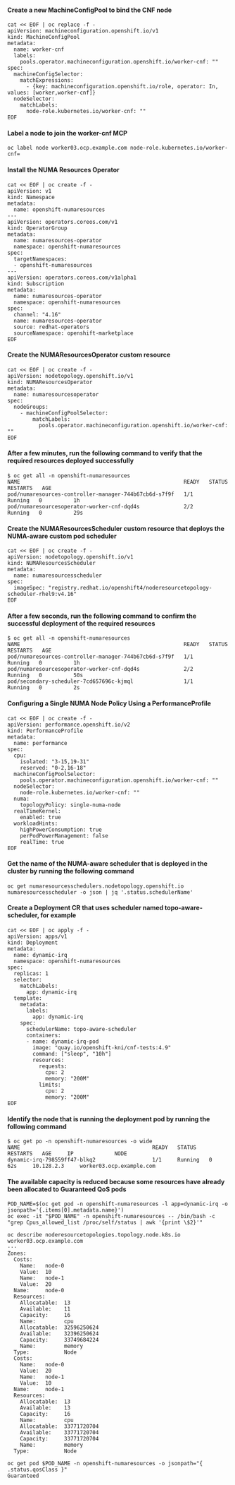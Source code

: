 
#### Create a new MachineConfigPool to bind the CNF node
~~~
cat << EOF | oc replace -f -
apiVersion: machineconfiguration.openshift.io/v1
kind: MachineConfigPool
metadata:
  name: worker-cnf
  labels:
    pools.operator.machineconfiguration.openshift.io/worker-cnf: ""
spec:
  machineConfigSelector:
    matchExpressions:
      - {key: machineconfiguration.openshift.io/role, operator: In, values: [worker,worker-cnf]} 
  nodeSelector:
    matchLabels:
      node-role.kubernetes.io/worker-cnf: "" 
EOF
~~~

#### Label a node to join the worker-cnf MCP
~~~
oc label node worker03.ocp.example.com node-role.kubernetes.io/worker-cnf=
~~~

#### Install the NUMA Resources Operator
~~~
cat << EOF | oc create -f -
apiVersion: v1
kind: Namespace
metadata:
  name: openshift-numaresources
---
apiVersion: operators.coreos.com/v1
kind: OperatorGroup
metadata:
  name: numaresources-operator
  namespace: openshift-numaresources
spec:
  targetNamespaces:
  - openshift-numaresources
---
apiVersion: operators.coreos.com/v1alpha1
kind: Subscription
metadata:
  name: numaresources-operator
  namespace: openshift-numaresources
spec:
  channel: "4.16"
  name: numaresources-operator
  source: redhat-operators
  sourceNamespace: openshift-marketplace
EOF
~~~

#### Create the NUMAResourcesOperator custom resource
~~~
cat << EOF | oc create -f -
apiVersion: nodetopology.openshift.io/v1
kind: NUMAResourcesOperator
metadata:
  name: numaresourcesoperator
spec:
  nodeGroups:
    - machineConfigPoolSelector:
        matchLabels:
          pools.operator.machineconfiguration.openshift.io/worker-cnf: "" 
EOF
~~~

#### After a few minutes, run the following command to verify that the required resources deployed successfully
~~~
$ oc get all -n openshift-numaresources
NAME                                                    READY   STATUS    RESTARTS   AGE
pod/numaresources-controller-manager-744b67cb6d-s7f9f   1/1     Running   0          1h
pod/numaresourcesoperator-worker-cnf-dqd4s              2/2     Running   0          29s
~~~

#### Create the NUMAResourcesScheduler custom resource that deploys the NUMA-aware custom pod scheduler
~~~
cat << EOF | oc create -f -
apiVersion: nodetopology.openshift.io/v1
kind: NUMAResourcesScheduler
metadata:
  name: numaresourcesscheduler
spec:
  imageSpec: "registry.redhat.io/openshift4/noderesourcetopology-scheduler-rhel9:v4.16"
EOF
~~~

#### After a few seconds, run the following command to confirm the successful deployment of the required resources
~~~
$ oc get all -n openshift-numaresources
NAME                                                    READY   STATUS    RESTARTS   AGE
pod/numaresources-controller-manager-744b67cb6d-s7f9f   1/1     Running   0          1h
pod/numaresourcesoperator-worker-cnf-dqd4s              2/2     Running   0          50s
pod/secondary-scheduler-7cd657696c-kjmql                1/1     Running   0          2s
~~~

#### Configuring a Single NUMA Node Policy Using a PerformanceProfile
~~~
cat << EOF | oc create -f -
apiVersion: performance.openshift.io/v2
kind: PerformanceProfile
metadata:
  name: performance
spec:
  cpu:
    isolated: "3-15,19-31"
    reserved: "0-2,16-18"
  machineConfigPoolSelector:
    pools.operator.machineconfiguration.openshift.io/worker-cnf: "" 
  nodeSelector:
    node-role.kubernetes.io/worker-cnf: ""
  numa:
    topologyPolicy: single-numa-node 
  realTimeKernel:
    enabled: true
  workloadHints:
    highPowerConsumption: true
    perPodPowerManagement: false
    realTime: true
EOF
~~~

#### Get the name of the NUMA-aware scheduler that is deployed in the cluster by running the following command
~~~
oc get numaresourcesschedulers.nodetopology.openshift.io numaresourcesscheduler -o json | jq '.status.schedulerName'
~~~


#### Create a Deployment CR that uses scheduler named topo-aware-scheduler, for example
~~~
cat << EOF | oc apply -f -
apiVersion: apps/v1
kind: Deployment
metadata:
  name: dynamic-irq
  namespace: openshift-numaresources
spec:
  replicas: 1
  selector:
    matchLabels:
      app: dynamic-irq
  template:
    metadata:
      labels:
        app: dynamic-irq
    spec:
      schedulerName: topo-aware-scheduler
      containers:
      - name: dynamic-irq-pod
        image: "quay.io/openshift-kni/cnf-tests:4.9"
        command: ["sleep", "10h"]
        resources:
          requests:
            cpu: 2
            memory: "200M"
          limits:
            cpu: 2
            memory: "200M"
EOF
~~~


#### Identify the node that is running the deployment pod by running the following command
~~~
$ oc get po -n openshift-numaresources -o wide
NAME                                          READY   STATUS    RESTARTS   AGE     IP             NODE
dynamic-irq-798559ff47-blkq2                  1/1     Running   0          62s     10.128.2.3     worker03.ocp.example.com
~~~


#### The available capacity is reduced because some resources have already been allocated to Guaranteed QoS pods
~~~ 
POD_NAME=$(oc get pod -n openshift-numaresources -l app=dynamic-irq -o jsonpath='{.items[0].metadata.name}')
oc exec -it "$POD_NAME" -n openshift-numaresources -- /bin/bash -c "grep Cpus_allowed_list /proc/self/status | awk '{print \$2}'"

oc describe noderesourcetopologies.topology.node.k8s.io worker03.ocp.example.com
···
Zones:
  Costs:
    Name:   node-0
    Value:  10
    Name:   node-1
    Value:  20
  Name:     node-0
  Resources:
    Allocatable:  13
    Available:    11
    Capacity:     16
    Name:         cpu
    Allocatable:  32596250624
    Available:    32396250624
    Capacity:     33749684224
    Name:         memory
  Type:           Node
  Costs:
    Name:   node-0
    Value:  20
    Name:   node-1
    Value:  10
  Name:     node-1
  Resources:
    Allocatable:  13
    Available:    13
    Capacity:     16
    Name:         cpu
    Allocatable:  33771720704
    Available:    33771720704
    Capacity:     33771720704
    Name:         memory
  Type:           Node

oc get pod $POD_NAME -n openshift-numaresources -o jsonpath="{ .status.qosClass }"
Guaranteed
~~~

